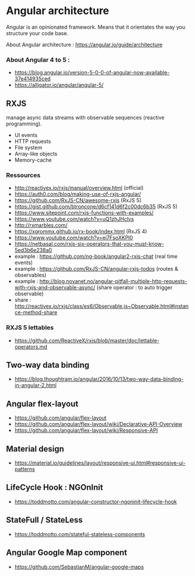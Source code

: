 # Angular architecture

Angular is an opinionated framework.
Means that it orientates the way you structure your code base.

About Angular architecture : https://angular.io/guide/architecture

### About Angular 4 to 5 : 

* https://blog.angular.io/version-5-0-0-of-angular-now-available-37e414935ced
* https://alligator.io/angular/angular-5/

## RXJS

manage async data streams with observable sequences (reactive programming).

  * UI events
  * HTTP requests
  * File system
  * Array-like objects
  * Memory-cache

### Ressources

* http://reactivex.io/rxjs/manual/overview.html (official)
* https://auth0.com/blog/making-use-of-rxjs-angular/
* https://github.com/RxJS-CN/awesome-rxjs (RxJS 5)
* https://gist.github.com/btroncone/d6cf141d6f2c00dc6b35 (RxJS 5)
* https://www.sitepoint.com/rxjs-functions-with-examples/
* https://www.youtube.com/watch?v=uQ1zhJHclvs
* http://rxmarbles.com/
* https://xgrommx.github.io/rx-book/index.html (RxJS 4)
* https://www.youtube.com/watch?v=ei7FsoXKPl0
* https://netbasal.com/rxjs-six-operators-that-you-must-know-5ed3b6e238a0
* example : https://github.com/ng-book/angular2-rxjs-chat (real time events)
* example : https://github.com/RxJS-CN/angular-rxjs-todos (routes & observables)
* example : http://blog.novanet.no/angular-pitfall-multiple-http-requests-with-rxjs-and-observable-async/ (share operator : to auto trigger observable)
* share : http://reactivex.io/rxjs/class/es6/Observable.js~Observable.html#instance-method-share

### RXJS 5 lettables

* https://github.com/ReactiveX/rxjs/blob/master/doc/lettable-operators.md

## Two-way data binding

* https://blog.thoughtram.io/angular/2016/10/13/two-way-data-binding-in-angular-2.html

## Angular flex-layout

* https://github.com/angular/flex-layout
* https://github.com/angular/flex-layout/wiki/Declarative-API-Overview
* https://github.com/angular/flex-layout/wiki/Responsive-API

## Material design

* https://material.io/guidelines/layout/responsive-ui.html#responsive-ui-patterns

## LifeCycle Hook : NGOnInit

* https://toddmotto.com/angular-constructor-ngoninit-lifecycle-hook

## StateFull / StateLess

* https://toddmotto.com/stateful-stateless-components

## Angular Google Map component

* https://github.com/SebastianM/angular-google-maps